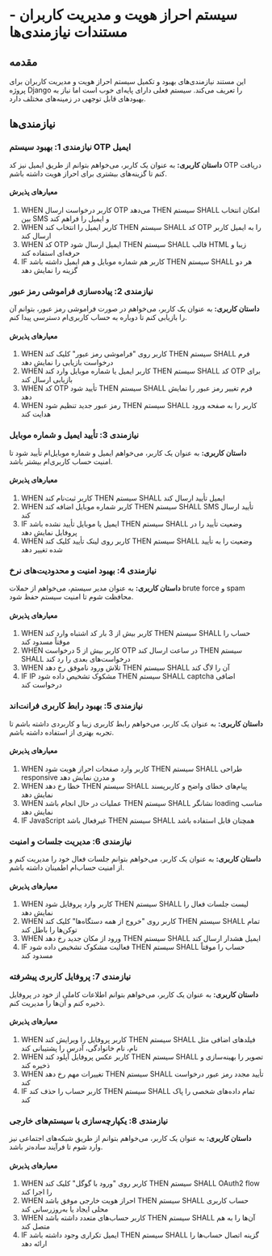 # سیستم احراز هویت و مدیریت کاربران - مستندات نیازمندی‌ها

## مقدمه

این مستند نیازمندی‌های بهبود و تکمیل سیستم احراز هویت و مدیریت کاربران برای پروژه Django را تعریف می‌کند. سیستم فعلی دارای پایه‌ای خوب است اما نیاز به بهبودهای قابل توجهی در زمینه‌های مختلف دارد.

## نیازمندی‌ها

### نیازمندی 1: بهبود سیستم OTP ایمیل

**داستان کاربری:** به عنوان یک کاربر، می‌خواهم بتوانم از طریق ایمیل نیز کد OTP دریافت کنم تا گزینه‌های بیشتری برای احراز هویت داشته باشم.

#### معیارهای پذیرش

1. WHEN کاربر درخواست ارسال OTP می‌دهد THEN سیستم SHALL امکان انتخاب بین SMS و ایمیل را فراهم کند
2. WHEN کاربر ایمیل را انتخاب کند THEN سیستم SHALL کد OTP را به ایمیل کاربر ارسال کند
3. WHEN کد OTP ایمیل ارسال شود THEN سیستم SHALL قالب HTML زیبا و حرفه‌ای استفاده کند
4. IF کاربر هم شماره موبایل و هم ایمیل داشته باشد THEN سیستم SHALL هر دو گزینه را نمایش دهد

### نیازمندی 2: پیاده‌سازی فراموشی رمز عبور

**داستان کاربری:** به عنوان یک کاربر، می‌خواهم در صورت فراموشی رمز عبور، بتوانم آن را بازیابی کنم تا دوباره به حساب کاربری‌ام دسترسی پیدا کنم.

#### معیارهای پذیرش

1. WHEN کاربر روی "فراموشی رمز عبور" کلیک کند THEN سیستم SHALL فرم درخواست بازیابی را نمایش دهد
2. WHEN کاربر ایمیل یا شماره موبایل وارد کند THEN سیستم SHALL کد OTP برای بازیابی ارسال کند
3. WHEN کد OTP تأیید شود THEN سیستم SHALL فرم تغییر رمز عبور را نمایش دهد
4. WHEN رمز عبور جدید تنظیم شود THEN سیستم SHALL کاربر را به صفحه ورود هدایت کند

### نیازمندی 3: تأیید ایمیل و شماره موبایل

**داستان کاربری:** به عنوان یک کاربر، می‌خواهم ایمیل و شماره موبایل‌ام تأیید شود تا امنیت حساب کاربری‌ام بیشتر باشد.

#### معیارهای پذیرش

1. WHEN کاربر ثبت‌نام کند THEN سیستم SHALL ایمیل تأیید ارسال کند
2. WHEN کاربر شماره موبایل اضافه کند THEN سیستم SHALL SMS تأیید ارسال کند
3. IF ایمیل یا موبایل تأیید نشده باشد THEN سیستم SHALL وضعیت تأیید را در پروفایل نمایش دهد
4. WHEN کاربر روی لینک تأیید کلیک کند THEN سیستم SHALL وضعیت را به تأیید شده تغییر دهد

### نیازمندی 4: بهبود امنیت و محدودیت‌های نرخ

**داستان کاربری:** به عنوان مدیر سیستم، می‌خواهم از حملات brute force و spam محافظت شوم تا امنیت سیستم حفظ شود.

#### معیارهای پذیرش

1. WHEN کاربر بیش از 3 بار کد اشتباه وارد کند THEN سیستم SHALL حساب را موقتاً مسدود کند
2. WHEN کاربر بیش از 5 درخواست OTP در ساعت ارسال کند THEN سیستم SHALL درخواست‌های بعدی را رد کند
3. WHEN تلاش ورود ناموفق رخ دهد THEN سیستم SHALL آن را لاگ کند
4. IF IP مشکوک تشخیص داده شود THEN سیستم SHALL captcha اضافی درخواست کند

### نیازمندی 5: بهبود رابط کاربری فرانت‌اند

**داستان کاربری:** به عنوان یک کاربر، می‌خواهم رابط کاربری زیبا و کاربردی داشته باشم تا تجربه بهتری از استفاده داشته باشم.

#### معیارهای پذیرش

1. WHEN کاربر وارد صفحات احراز هویت شود THEN سیستم SHALL طراحی responsive و مدرن نمایش دهد
2. WHEN خطا رخ دهد THEN سیستم SHALL پیام‌های خطای واضح و کاربرپسند نمایش دهد
3. WHEN عملیات در حال انجام باشد THEN سیستم SHALL نشانگر loading مناسب نمایش دهد
4. IF JavaScript غیرفعال باشد THEN سیستم SHALL همچنان قابل استفاده باشد

### نیازمندی 6: مدیریت جلسات و امنیت

**داستان کاربری:** به عنوان یک کاربر، می‌خواهم بتوانم جلسات فعال خود را مدیریت کنم و از امنیت حساب‌ام اطمینان داشته باشم.

#### معیارهای پذیرش

1. WHEN کاربر وارد پروفایل شود THEN سیستم SHALL لیست جلسات فعال را نمایش دهد
2. WHEN کاربر روی "خروج از همه دستگاه‌ها" کلیک کند THEN سیستم SHALL تمام توکن‌ها را باطل کند
3. WHEN ورود از مکان جدید رخ دهد THEN سیستم SHALL ایمیل هشدار ارسال کند
4. IF فعالیت مشکوک تشخیص داده شود THEN سیستم SHALL حساب را موقتاً مسدود کند

### نیازمندی 7: پروفایل کاربری پیشرفته

**داستان کاربری:** به عنوان یک کاربر، می‌خواهم بتوانم اطلاعات کاملی از خود در پروفایل ذخیره کنم و آن‌ها را مدیریت کنم.

#### معیارهای پذیرش

1. WHEN کاربر پروفایل را ویرایش کند THEN سیستم SHALL فیلدهای اضافی مثل نام، نام خانوادگی، آدرس را پشتیبانی کند
2. WHEN کاربر عکس پروفایل آپلود کند THEN سیستم SHALL تصویر را بهینه‌سازی و ذخیره کند
3. WHEN تغییرات مهم رخ دهد THEN سیستم SHALL تأیید مجدد رمز عبور درخواست کند
4. IF کاربر حساب را حذف کند THEN سیستم SHALL تمام داده‌های شخصی را پاک کند

### نیازمندی 8: یکپارچه‌سازی با سیستم‌های خارجی

**داستان کاربری:** به عنوان یک کاربر، می‌خواهم بتوانم از طریق شبکه‌های اجتماعی نیز وارد شوم تا فرآیند ساده‌تر باشد.

#### معیارهای پذیرش

1. WHEN کاربر روی "ورود با گوگل" کلیک کند THEN سیستم SHALL OAuth2 flow را اجرا کند
2. WHEN احراز هویت خارجی موفق باشد THEN سیستم SHALL حساب کاربری محلی ایجاد یا به‌روزرسانی کند
3. WHEN کاربر حساب‌های متعدد داشته باشد THEN سیستم SHALL آن‌ها را به هم متصل کند
4. IF ایمیل تکراری وجود داشته باشد THEN سیستم SHALL گزینه اتصال حساب‌ها را ارائه دهد
